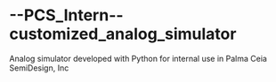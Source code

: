 # --PCS_Intern--customized_analog_simulator
Analog simulator developed with Python for internal use in Palma Ceia SemiDesign, Inc
